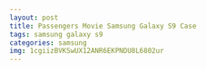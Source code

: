 ```yaml
---
layout: post
title: Passengers Movie Samsung Galaxy S9 Case
tags: samsung galaxy s9
categories: samsung
img: 1cgiizBVKSwUX12ANR6EKPNDU8L6802ur
---
```

